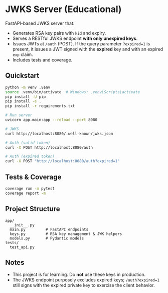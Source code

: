 # JWKS Server (Educational)

FastAPI-based JWKS server that:
- Generates RSA key pairs with `kid` and expiry.
- Serves a RESTful JWKS endpoint **with only unexpired keys**.
- Issues JWTs at `/auth` (POST). If the query parameter `?expired=1` is present,
  it issues a JWT signed with the **expired** key and with an expired `exp` claim.
- Includes tests and coverage.

## Quickstart

```bash
python -m venv .venv
source .venv/bin/activate  # Windows: .venv\Scripts\activate
pip install -U pip
pip install -e .
pip install -r requirements.txt

# Run server
uvicorn app.main:app --reload --port 8080

# JWKS
curl http://localhost:8080/.well-known/jwks.json

# Auth (valid token)
curl -X POST http://localhost:8080/auth

# Auth (expired token)
curl -X POST "http://localhost:8080/auth?expired=1"
```

## Tests & Coverage

```bash
coverage run -m pytest
coverage report -m
```

## Project Structure

```
app/
  __init__.py
  main.py         # FastAPI endpoints
  keys.py         # RSA key management & JWK helpers
  models.py       # Pydantic models
tests/
  test_api.py
```

## Notes

- This project is for learning. Do **not** use these keys in production.
- The JWKS endpoint purposely excludes expired keys; `/auth?expired=1` still signs with the expired private key to exercise the client behavior.
